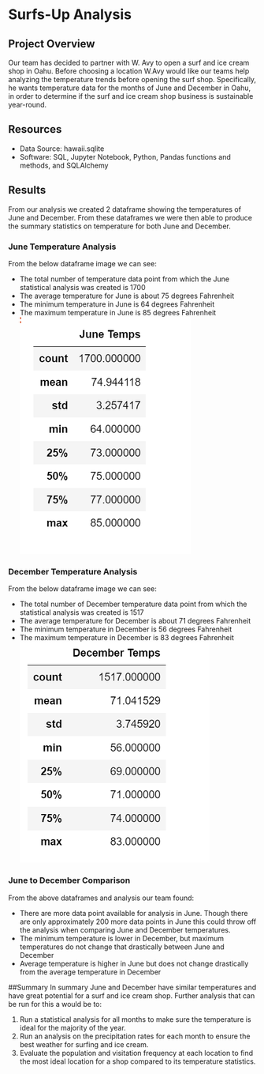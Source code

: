 # Surfs-Up Analysis
## Project Overview
Our team has decided to partner with W. Avy to open a surf and ice cream shop in Oahu. Before choosing a location W.Avy would like our teams help analyzing the temperature trends before opening the surf shop. Specifically, he wants temperature data for the months of June and December in Oahu, in order to determine if the surf and ice cream shop business is sustainable year-round.
## Resources
- Data Source: hawaii.sqlite
- Software: SQL, Jupyter Notebook, Python, Pandas functions and methods, and SQLAlchemy
## Results 
From our analysis we created 2 dataframe showing the temperatures of June and December. From these dataframes we were then able to produce the summary statistics on temperature for both June and December. 
### June Temperature Analysis
From the below dataframe image we can see:
-	The total number of temperature data point from which the June statistical analysis was created is 1700
-	The average temperature for June is about 75 degrees Fahrenheit 
-	The minimum temperature in June is 64 degrees Fahrenheit
-	The maximum temperature in June is 85 degrees Fahrenheit
![ June_temps.PNG]( https://github.com/lmacera/surfs_up/blob/main/June_temps.PNG )
### December Temperature Analysis
From the below dataframe image we can see:
-	The total number of December temperature data point from which the statistical analysis was created is 1517
-	The average temperature for December is about 71 degrees Fahrenheit 
-	The minimum temperature in December is 56 degrees Fahrenheit
-	The maximum temperature in December is 83 degrees Fahrenheit
![ December_temps.PNG]( https://github.com/lmacera/surfs_up/blob/main/December_temps.PNG  )
### June to December Comparison
From the above dataframes and analysis our team found:
-	There are more data point available for analysis in June. Though there are only approximately 200 more data points in June this could throw off the analysis when comparing June and December temperatures.
-	The minimum temperature is lower in December, but maximum temperatures do not change that drastically between June and December
-	Average temperature is higher in June but does not change drastically from the average temperature in December 

##Summary
In summary June and December have similar temperatures and have great potential for a surf and ice cream shop. Further analysis that can be run for this a would be to:
1.	Run a statistical analysis for all months to make sure the temperature is ideal for the majority of the year.
2.	Run an analysis on the precipitation rates for each month to ensure the best weather for surfing and ice cream.
3.	Evaluate the population and visitation frequency at each location to find the most ideal location for a shop compared to its temperature statistics.
 

